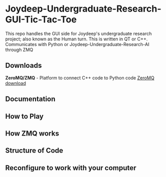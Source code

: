 # Joydeep-Undergraduate-Research-GUI-Tic-Tac-Toe

This repo handles the GUI side for Joydeep's undergraduate research project; also known as the Human turn. This is written in QT or C++. Communicates with Python or Joydeep-Undergraduate-Research-AI through ZMQ

## Downloads
**ZeroMQ/ZMQ** - Platform to connect C++ code to Python code
[ZeroMQ download](http://zeromq.org/area:download)

## Documentation

## How to Play

## How ZMQ works

## Structure of Code

## Reconfigure to work with your computer
